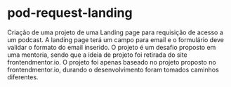 # pod-request-landing
Criação de uma projeto de uma Landing page para requisição de acesso a um podcast. A landing page terá um campo para email e o formulário deve validar o formato do email inserido.
O projeto é um desafio proposto em uma mentoria, sendo que a ideia de projeto foi retirada do site frontendmentor.io.
O projeto foi apenas baseado no projeto proposto no frontendmentor.io, durando o desenvolvimento foram tomados caminhos diferentes.
